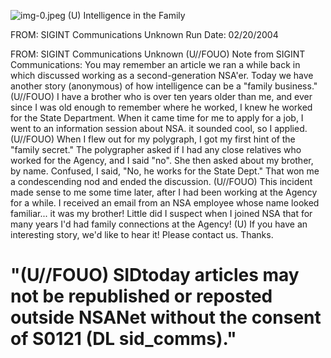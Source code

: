 ![img-0.jpeg](img-0.jpeg)
(U) Intelligence in the Family

FROM: SIGINT Communications
Unknown
Run Date: 02/20/2004

FROM: SIGINT Communications
Unknown
(U//FOUO) Note from SIGINT Communications: You may remember an article we ran a while back in which
discussed working as a second-generation NSA'er. Today we have another story (anonymous) of how intelligence can be a "family business."
(U//FOUO) I have a brother who is over ten years older than me, and ever since I was old enough to remember where he worked, I knew he worked for the State Department. When it came time for me to apply for a job, I went to an information session about NSA. it sounded cool, so I applied.
(U//FOUO) When I flew out for my polygraph, I got my first hint of the "family secret." The polygrapher asked if I had any close relatives who worked for the Agency, and I said "no". She then asked about my brother, by name. Confused, I said, "No, he works for the State Dept." That won me a condescending nod and ended the discussion.
(U//FOUO) This incident made sense to me some time later, after I had been working at the Agency for a while. I received an email from an NSA employee whose name looked familiar... it was my brother! Little did I suspect when I joined NSA that for many years I'd had family connections at the Agency!
(U) If you have an interesting story, we'd like to hear it! Please contact us. Thanks.

# "(U//FOUO) SIDtoday articles may not be republished or reposted outside NSANet without the consent of S0121 (DL sid_comms)."
